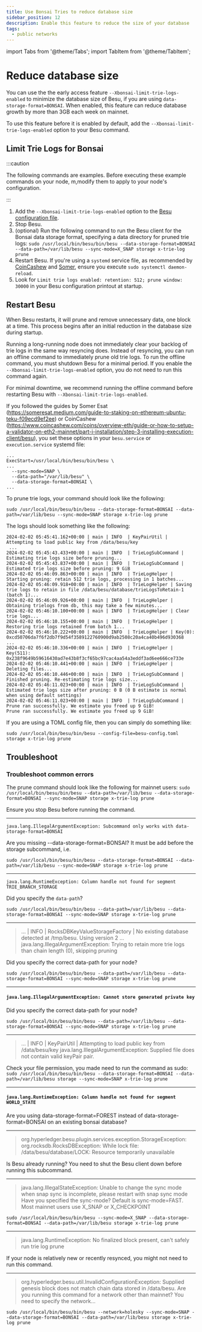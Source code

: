 ```yaml
---
title: Use Bonsai Tries to reduce database size
sidebar_position: 12
description: Enable this feature to reduce the size of your database
tags:
  - public networks
---
```


import Tabs from '@theme/Tabs';
import TabItem from '@theme/TabItem';

# Reduce database size

You can use the the early access feature `--Xbonsai-limit-trie-logs-enabled` to minimize the database size of Besu, if you are using `data-storage-format=BONSAI`. When enabled, this feature can reduce database growth by more than 3GB each week on mainnet.

To use this feature before it is enabled by default, add the `--Xbonsai-limit-trie-logs-enabled` option to your Besu command.

## Limit Trie Logs for Bonsai

:::caution

The following commands are examples. Before executing these example commands on your node, m,modify them to apply to your node's configuration.

:::

1. Add the `--Xbonsai-limit-trie-logs-enabled` option to the [Besu configuration file](configuration-file).
1. Stop Besu.
1. (optional) Run the following command to run the Besu client for the Bonsai data storage format, specifying a data directory for pruned trie logs:
   `sudo /usr/local/bin/besu/bin/besu --data-storage-format=BONSAI --data-path=/var/lib/besu --sync-mode=X_SNAP storage x-trie-log prune`
1. Restart Besu. If you're using a `systemd` service file, as recommended by [CoinCashew](https://www.coincashew.com/coins/overview-eth/guide-or-how-to-setup-a-validator-on-eth2-mainnet/part-i-installation/step-3-installing-execution-client/besu) and [Somer](https://someresat.medium.com/guide-to-staking-on-ethereum-ubuntu-teku-f09ecd9ef2ee), ensure you execute `sudo systemctl daemon-reload`.
1. Look for `Limit trie logs enabled: retention: 512; prune window: 30000` in your Besu configuration printout at startup.


## Restart Besu

When Besu restarts, it will prune and remove unnecessary data, one block at a time. This process begins after an initial reduction in the database size during startup.

Running a long-running node does not immediately clear your backlog of trie logs in the same way resyncing does. Instead of resyncing, you can run an offline command to immediately prune old trie logs. To run the offline command, you must shutdown Besu for a minimal period. If you enable the `--Xbonsai-limit-trie-logs-enabled` option, you do not need to run this command again.

For minimal downtime, we recommend running the offline command before restarting Besu with `--Xbonsai-limit-trie-logs-enabled`.

If you followed the guides by Somer Esat (https://someresat.medium.com/guide-to-staking-on-ethereum-ubuntu-teku-f09ecd9ef2ee) or CoinCashew (https://www.coincashew.com/coins/overview-eth/guide-or-how-to-setup-a-validator-on-eth2-mainnet/part-i-installation/step-3-installing-execution-client/besu), you set these options in your `besu.service` or `execution.service` systemd file:

```
...
ExecStart=/usr/local/bin/besu/bin/besu \
...
  --sync-mode=SNAP \
  --data-path="/var/lib/besu" \
  --data-storage-format=BONSAI \
...
```
To prune trie logs, your command should look like the following:

`sudo /usr/local/bin/besu/bin/besu --data-storage-format=BONSAI --data-path=/var/lib/besu --sync-mode=SNAP storage x-trie-log prune`


The logs should look something like the following:

```
2024-02-02 05:45:41.162+00:00 | main | INFO  | KeyPairUtil | Attempting to load public key from /data/besu/key
 ...
2024-02-02 05:45:43.433+00:00 | main | INFO  | TrieLogSubCommand | Estimating trie logs size before pruning...
2024-02-02 05:45:43.837+00:00 | main | INFO  | TrieLogSubCommand | Estimated trie logs size before pruning: 9 GiB
2024-02-02 05:46:09.863+00:00 | main | INFO  | TrieLogHelper | Starting pruning: retain 512 trie logs, processing in 1 batches...
2024-02-02 05:46:09.918+00:00 | main | INFO  | TrieLogHelper | Saving trie logs to retain in file /data/besu/database/trieLogsToRetain-1 (batch 1)...
2024-02-02 05:46:09.926+00:00 | main | INFO  | TrieLogHelper | Obtaining trielogs from db, this may take a few minutes...
2024-02-02 05:46:10.100+00:00 | main | INFO  | TrieLogHelper | Clear trie logs...
2024-02-02 05:46:10.155+00:00 | main | INFO  | TrieLogHelper | Restoring trie logs retained from batch 1...
2024-02-02 05:46:10.222+00:00 | main | INFO  | TrieLogHelper | Key(0): 0xcd50706da7f6f2db7f9d54f3589122760900d9ab2508c20a4ca40b496d930368
... 
2024-02-02 05:46:10.336+00:00 | main | INFO  | TrieLogHelper | Key(511): 0x238f9649b59616430ad7e43b8f3cf65bc97cac4aa54a3eddf3ad6ee666ce733e
2024-02-02 05:46:10.441+00:00 | main | INFO  | TrieLogHelper | Deleting files...
2024-02-02 05:46:10.446+00:00 | main | INFO  | TrieLogSubCommand | Finished pruning. Re-estimating trie logs size...
2024-02-02 05:46:11.023+00:00 | main | INFO  | TrieLogSubCommand | Estimated trie logs size after pruning: 0 B (0 B estimate is normal when using default settings)
2024-02-02 05:46:11.023+00:00 | main | INFO  | TrieLogSubCommand | Prune ran successfully. We estimate you freed up 9 GiB!
Prune ran successfully. We estimate you freed up 9 GiB!
```

If you are using a TOML config file, then you can simply do something like:

`sudo /usr/local/bin/besu/bin/besu --config-file=besu-config.toml storage x-trie-log prune`

## Troubleshoot

### Troubleshoot common errors

The prune command should look like the following for mainnet users:
`sudo /usr/local/bin/besu/bin/besu --data-path=/var/lib/besu --data-storage-format=BONSAI --sync-mode=SNAP storage x-trie-log prune`

Ensure you stop Besu before running the command.

---

`java.lang.IllegalArgumentException: Subcommand only works with data-storage-format=BONSAI`

Are you missing --data-storage-format=BONSAI? It must be add before the storage subcommand, i.e.

`sudo /usr/local/bin/besu/bin/besu --data-storage-format=BONSAI --data-path=/var/lib/besu --sync-mode=SNAP storage x-trie-log prune`

---


`java.lang.RuntimeException: Column handle not found for segment TRIE_BRANCH_STORAGE`

Did you specify the `data-path`?

`sudo /usr/local/bin/besu/bin/besu --data-path=/var/lib/besu --data-storage-format=BONSAI --sync-mode=SNAP storage x-trie-log prune`

---


> ... 
> | INFO | RocksDBKeyValueStorageFactory | No existing database detected at /tmp/besu. Using version 2
> ...
> java.lang.IllegalArgumentException: Trying to retain more trie logs than chain length (0), skipping pruning

Did you specify the correct data-path for your node?

`sudo /usr/local/bin/besu/bin/besu --data-path=/var/lib/besu --data-storage-format=BONSAI --sync-mode=SNAP storage x-trie-log prune`

---

#### `java.lang.IllegalArgumentException: Cannot store generated private key`

Did you specify the correct data-path for your node?

`sudo /usr/local/bin/besu/bin/besu --data-path=/var/lib/besu --data-storage-format=BONSAI --sync-mode=SNAP storage x-trie-log prune`

---

> ... 
> | INFO | KeyPairUtil | Attempting to load public key from /data/besu/key
> java.lang.IllegalArgumentException: Supplied file does not contain valid keyPair pair.

Check your file permission, you made need to run the command as sudo:
`sudo /usr/local/bin/besu/bin/besu --data-storage-format=BONSAI --data-path=/var/lib/besu storage --sync-mode=SNAP x-trie-log prune`

---


#### `java.lang.RuntimeException: Column handle not found for segment WORLD_STATE`
Are you using data-storage-format=FOREST instead of data-storage-format=BONSAI on an existing bonsai database?

---

> org.hyperledger.besu.plugin.services.exception.StorageException: org.rocksdb.RocksDBException: While lock file: /data/besu/database/LOCK: Resource temporarily unavailable

Is Besu already running? You need to shut the Besu client down before running this subcommand.

---


> java.lang.IllegalStateException: Unable to change the sync mode when snap sync is incomplete, please restart with snap sync mode
Have you specified the sync-mode? Default is sync-mode=FAST. Most mainnet users use X_SNAP or X_CHECKPOINT

`sudo /usr/local/bin/besu/bin/besu --sync-mode=X_SNAP --data-storage-format=BONSAI --data-path=/var/lib/besu storage x-trie-log prune`

---

> java.lang.RuntimeException: No finalized block present, can't safely run trie log prune

If your node is relatively new or recently resynced, you might not need to run this command.

---


> org.hyperledger.besu.util.InvalidConfigurationException: Supplied genesis block does not match chain data stored in /data/besu.
Are you running this command for a network other than mainnet? You need to specify the network…

`sudo /usr/local/bin/besu/bin/besu --network=holesky --sync-mode=SNAP --data-storage-format=BONSAI --data-path=/var/lib/besu storage x-trie-log prune`
